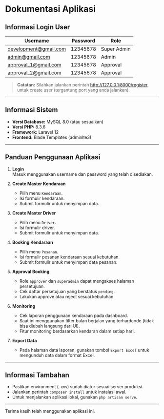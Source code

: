 # Dokumentasi Aplikasi

## Informasi Login User

| Username                | Password   | Role         |
|-------------------------|------------|--------------|
| development@gmail.com   | 12345678   | Super Admin  |
| admin@gmail.com         | 12345678   | Admin        |
| approval_1@gmail.com    | 12345678   | Approval     |
| approval_2@gmail.com    | 12345678   | Approval     |

> **Catatan:** Silahkan jalankan perintah http://127.0.0.1:8000/register, untuk create user (tergantung port yang anda jalankan).

---

## Informasi Sistem

- **Versi Database:** MySQL 8.0 (atau sesuaikan)
- **Versi PHP:** 8.3.6
- **Framework:** Laravel 12
- **Frontend:** Blade Templates (adminlte3)

---

## Panduan Penggunaan Aplikasi

1. **Login**  
   Masuk menggunakan username dan password yang telah disediakan.

2. **Create Master Kendaraan**
   - Pilih menu `Kendaraan`.
   - Isi formulir kendaraan.
   - Submit formulir untuk menyimpan data.

3. **Create Master Driver**
   - Pilih menu `Driver`.
   - Isi formulir driver.
   - Submit formulir untuk menyimpan data.

4. **Booking Kendaraan**  
   - Pilih menu `Pesanan`.
   - Isi formulir pesanan kendaraan sesuai kebutuhan.
   - Submit formulir untuk menyimpan data pesanan.

5. **Approval Booking**  
   - Role `approver` dan `superadmin` dapat mengakses halaman persetujuan.
   - Cek daftar persetujuan yang berstatus `pending`.
   - Lakukan approve atau reject sesuai kebutuhan.

6. **Monitoring**  
   - Cek laporan penggunaan kendaraan pada dashboard.
   - Saat ini menggunakan filter bulan berjalan yang terhardcode (tidak bisa diubah langsung dari UI).
   - Fitur monitoring berdasarkan kendaran dalam setiap hari.

7. **Export Data**  
   - Pada halaman data laporan, gunakan tombol `Export Excel` untuk mengunduh data dalam format Excel.

---

## Informasi Tambahan

- Pastikan environment (`.env`) sudah diatur sesuai server produksi.
- Jalankan perintah `composer install` untuk instalasi awal.
- Untuk menjalankan aplikasi lokal, gunakan `php artisan serve`.

---

Terima kasih telah menggunakan aplikasi ini.

